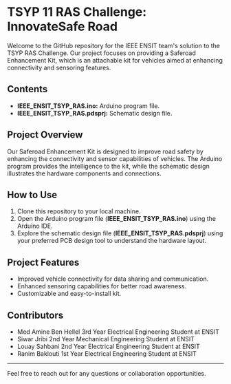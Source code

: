 # TSYP 11 RAS Challenge: InnovateSafe Road

Welcome to the GitHub repository for the IEEE ENSIT team's solution to the TSYP RAS Challenge. Our project focuses on providing a Saferoad Enhancement Kit, which is an attachable kit for vehicles aimed at enhancing connectivity and sensoring features.

## Contents

- **IEEE_ENSIT_TSYP_RAS.ino:** Arduino program file.
- **IEEE_ENSIT_TSYP_RAS.pdsprj:** Schematic design file.

## Project Overview

Our Saferoad Enhancement Kit is designed to improve road safety by enhancing the connectivity and sensor capabilities of vehicles. The Arduino program provides the intelligence to the kit, while the schematic design illustrates the hardware components and connections.

## How to Use

1. Clone this repository to your local machine.
2. Open the Arduino program file (**IEEE_ENSIT_TSYP_RAS.ino**) using the Arduino IDE.
3. Explore the schematic design file (**IEEE_ENSIT_TSYP_RAS.pdsprj**) using your preferred PCB design tool to understand the hardware layout.

## Project Features

- Improved vehicle connectivity for data sharing and communication.
- Enhanced sensoring capabilities for better road awareness.
- Customizable and easy-to-install kit.

## Contributors

- Med Amine Ben Hellel 3rd Year Electrical Engineering Student at ENSIT
- Siwar Jribi 2nd Year Mechanical Engineering Student at ENSIT
- Louay Sahbani 2nd Year Electrical Engineering Student at ENSIT
- Ranim Baklouti 1st Year Electrical Engineering Student at ENSIT

---

Feel free to reach out for any questions or collaboration opportunities.
